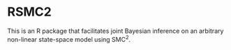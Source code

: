 # RSMC2

This is an R package that facilitates joint Bayesian inference on an arbitrary non-linear state-space model using SMC$^2$.
